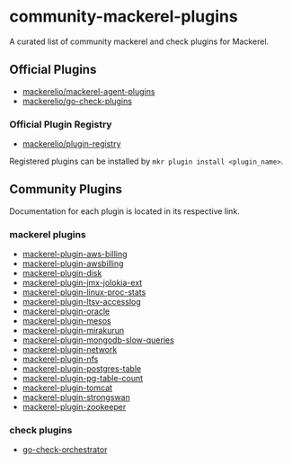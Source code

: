 # community-mackerel-plugins

A curated list of community mackerel and check plugins for Mackerel.  

## Official Plugins

- [mackerelio/mackerel-agent-plugins](https://github.com/mackerelio/mackerel-agent-plugins)
- [mackerelio/go-check-plugins](https://github.com/mackerelio/go-check-plugins)

### Official Plugin Registry

- [mackerelio/plugin-registry](https://github.com/mackerelio/plugin-registry)

Registered plugins can be installed by `mkr plugin install <plugin_name>`.

## Community Plugins

Documentation for each plugin is located in its respective link.

### mackerel plugins

- [mackerel-plugin-aws-billing](https://github.com/littlekbt/mackerel-plugin-aws-billing)
- [mackerel-plugin-awsbilling](https://github.com/yhidetoshi/mackerel-plugin-awsbilling)
- [mackerel-plugin-disk](https://github.com/y-kuno/mackerel-plugin-disk)
- [mackerel-plugin-jmx-jolokia-ext](https://github.com/hajimeni/mackerel-plugin-jmx-jolokia-ext)
- [mackerel-plugin-linux-proc-stats](https://github.com/tkuchiki/mackerel-plugin-linux-proc-stats)
- [mackerel-plugin-ltsv-accesslog](https://github.com/nashiox/mackerel-plugin-ltsv-accesslog)
- [mackerel-plugin-oracle](https://github.com/mattn/mackerel-plugin-oracle)
- [mackerel-plugin-mesos](https://github.com/y-kuno/mackerel-plugin-mesos)
- [mackerel-plugin-mirakurun](https://github.com/vvisteria/mackerel-plugin-mirakurun)
- [mackerel-plugin-mongodb-slow-queries](https://github.com/rinmu/mackerel-plugin-mongodb-slow-queries)
- [mackerel-plugin-network](https://github.com/y-kuno/mackerel-plugin-network)
- [mackerel-plugin-nfs](https://github.com/y-kuno/mackerel-plugin-nfs)
- [mackerel-plugin-postgres-table](https://github.com/y-kuno/mackerel-plugin-postgres-table)
- [mackerel-plugin-pg-table-count](https://github.com/y-kuno/mackerel-plugin-pg-table-count)
- [mackerel-plugin-tomcat](https://github.com/y-kuno/mackerel-plugin-tomcat)
- [mackerel-plugin-strongswan](https://github.com/nonylene/mackerel-plugin-strongswan)
- [mackerel-plugin-zookeeper](https://github.com/y-kuno/mackerel-plugin-zookeeper)

### check plugins

- [go-check-orchestrator](https://github.com/mcrauwel/go-check-orchestrator)
